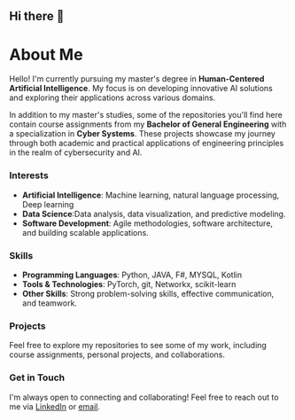 ## Hi there 👋

<!--
**MrMustii/MrMustii** is a ✨ _special_ ✨ repository because its `README.md` (this file) appears on your GitHub profile.

Here are some ideas to get you started:

- 🔭 I’m currently working on ...
- 🌱 I’m currently learning ...
- 👯 I’m looking to collaborate on ...
- 🤔 I’m looking for help with ...
- 💬 Ask me about ...
- 📫 How to reach me: ...
- 😄 Pronouns: ...
- ⚡ Fun fact: ...
-->
# About Me

Hello! I'm currently pursuing my master's degree in **Human-Centered Artificial Intelligence**. My focus is on developing innovative AI solutions and exploring their applications across various domains.


In addition to my master's studies, some of the repositories you'll find here contain course assignments from my **Bachelor of General Engineering** with a specialization in **Cyber Systems**. These projects showcase my journey through both academic and practical applications of engineering principles in the realm of cybersecurity and AI.

### Interests
- **Artificial Intelligence**: Machine learning, natural language processing, Deep learning
- **Data Science**:Data analysis, data visualization, and predictive modeling.
- **Software Development**: Agile methodologies, software architecture, and building scalable applications.

### Skills
- **Programming Languages**: Python, JAVA, F#, MYSQL, Kotlin
- **Tools & Technologies**: PyTorch, git, Networkx, scikit-learn
- **Other Skills**: Strong problem-solving skills, effective communication, and teamwork.


### Projects
Feel free to explore my repositories to see some of my work, including course assignments, personal projects, and collaborations.

### Get in Touch
I'm always open to connecting and collaborating! Feel free to reach out to me via [LinkedIn]([your-linkedin-url](https://www.linkedin.com/in/mustafa-el-madani/)) or [email](mustii.elmadani@gmail.com).
